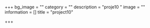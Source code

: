 +++
bg_image = ""
category = ""
description = "proje10 "
image = ""
information = []
title = "project10"

+++
